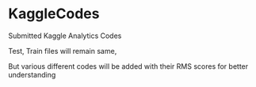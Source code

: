 # KaggleCodes

Submitted Kaggle Analytics Codes

Test, Train files will remain same,

But various different codes will be added with their RMS scores for better understanding
